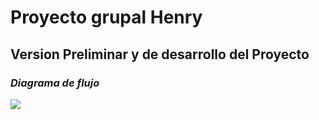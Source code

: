 # Proyecto grupal Henry

## Version Preliminar y de desarrollo del Proyecto

### ***Diagrama de flujo***
 ![](https://github.com/Datalogia/ProyectoG_12/blob/main/diagrama%20flujo.png)
